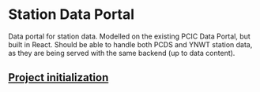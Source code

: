 # Station Data Portal

Data portal for station data. Modelled on the existing PCIC Data Portal, but
built in React. Should be able to handle both PCDS and YNWT station data, as
they are being served with the same backend (up to data content).

## [Project initialization](docs/Project-initialization.md)
